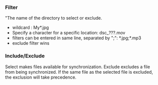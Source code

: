 ### Filter

"The name of the directory to select or exclude. 
- wildcard : My*.jpg
- Specify a character for a specific location: dsc_???.mov
- filters can be entered in same line, separated by \";\": \*.jpg;\*.mp3
- exclude filter wins

### Include/Exclude

Select makes files available for synchronization. Exclude excludes a file from being synchronized. If the same file as the selected file is excluded, the exclusion will take precedence.
